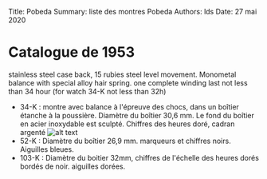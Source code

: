 Title:   Pobeda
Summary: liste des montres Pobeda
Authors: lds
Date:    27 mai 2020

# Catalogue de 1953

stainless steel case back, 15 rubies steel level movement. Monometal balance with special alloy hair spring. one complete winding last not less than 34 hour (for watch 34-K not less than 32h)

- 34-K : montre avec balance à l'épreuve des chocs, dans un boîtier étanche à la poussière. Diamètre du boîtier 30,6 mm. Le fond du boîtier en acier inoxydable est sculpté. Chiffres des heures doré, cadran argenté
![alt text](https://www.picclickimg.com/d/l400/pict/123726922607_/Pobeda-34-K-First-Watch-In-Space-1955-Manufacture.jpg "34-K")
- 52-K : Diamètre du boîtier 26,9 mm. marqueurs et chiffres noirs. Aiguilles bleues.
- 103-K : Diamètre du boitier 32mm, chiffres de l'échelle des heures dorés bordés de noir. aiguilles dorées.
